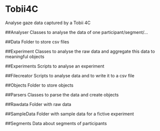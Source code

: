 # Tobii4C

Analyse gaze data captured by a Tobii 4C 

##Analyser
Classes to analyse the data of one participant/segment/...

##Data
Folder to store csv files

##Experiment
Classes to analyse the raw data and aggregate this data to meaningful objects

##Experiments
Scripts to analyse an experiment

##Filecreator
Scripts to analyse data and to write it to a csv file

##Objects
Folder to store objects

##Parsers
Classes to parse the data and create objects

##Rawdata
Folder with raw data

##SampleData
Folder with sample data for a fictive experiment

##Segments
Data about segments of participants

